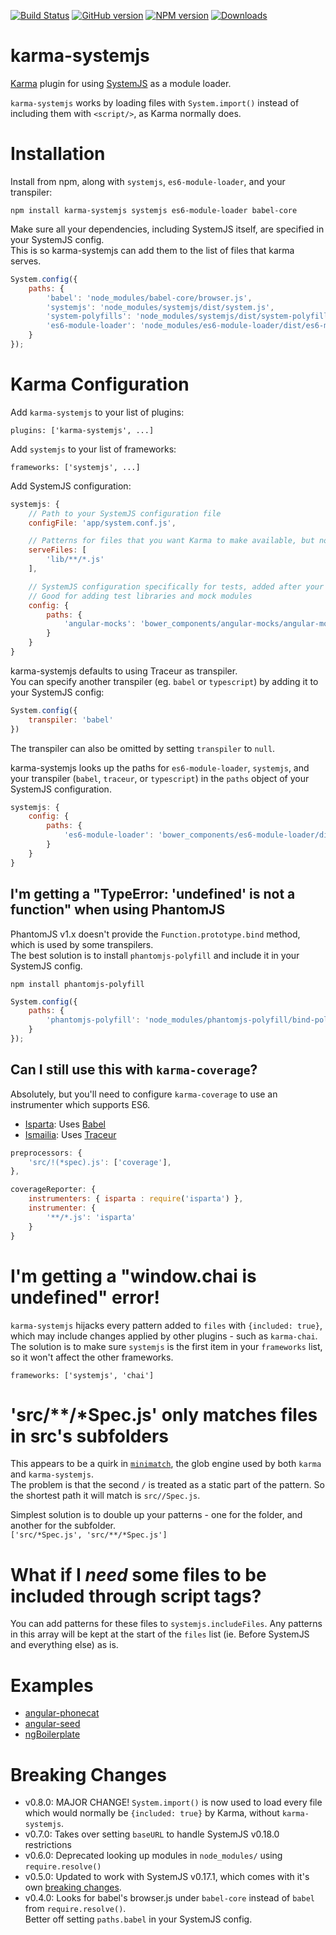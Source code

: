 [![Build Status](https://travis-ci.org/rolaveric/karma-systemjs.png?branch=master)](https://travis-ci.org/rolaveric/karma-systemjs)
[![GitHub version](http://img.shields.io/github/tag/rolaveric/karma-systemjs.svg)](https://github.com/rolaveric/karma-systemjs)
[![NPM version](http://img.shields.io/npm/v/karma-systemjs.svg)](https://npmjs.org/package/karma-systemjs)
[![Downloads](http://img.shields.io/npm/dm/karma-systemjs.svg)](https://npmjs.org/package/karma-systemjs)
# karma-systemjs
[Karma](http://karma-runner.github.io/) plugin for using [SystemJS](https://github.com/systemjs/systemjs) as a module loader.

`karma-systemjs` works by loading files with `System.import()` instead of including them with `<script/>`, as Karma normally does. 

# Installation

Install from npm, along with `systemjs`, `es6-module-loader`, and your transpiler:

`npm install karma-systemjs systemjs es6-module-loader babel-core`

Make sure all your dependencies, including SystemJS itself, are specified in your SystemJS config.  
This is so karma-systemjs can add them to the list of files that karma serves.

```js
System.config({
	paths: {
		'babel': 'node_modules/babel-core/browser.js',
		'systemjs': 'node_modules/systemjs/dist/system.js',
		'system-polyfills': 'node_modules/systemjs/dist/system-polyfills.js',
		'es6-module-loader': 'node_modules/es6-module-loader/dist/es6-module-loader.js'
	}
});
```

# Karma Configuration

Add `karma-systemjs` to your list of plugins:

`plugins: ['karma-systemjs', ...]`

Add `systemjs` to your list of frameworks:

`frameworks: ['systemjs', ...]`

Add SystemJS configuration:

```js
systemjs: {
	// Path to your SystemJS configuration file
	configFile: 'app/system.conf.js',

	// Patterns for files that you want Karma to make available, but not loaded until a module requests them. eg. Third-party libraries.
	serveFiles: [
		'lib/**/*.js'
	],

	// SystemJS configuration specifically for tests, added after your config file.
	// Good for adding test libraries and mock modules
	config: {
		paths: {
			'angular-mocks': 'bower_components/angular-mocks/angular-mocks.js'
		}
	}
}
```

karma-systemjs defaults to using Traceur as transpiler.  
You can specify another transpiler (eg. `babel` or `typescript`) by adding it to your SystemJS config:

```js
System.config({
	transpiler: 'babel'
})
```

The transpiler can also be omitted by setting `transpiler` to `null`.

karma-systemjs looks up the paths for `es6-module-loader`, `systemjs`, and your transpiler (`babel`, `traceur`, or `typescript`)
in the `paths` object of your SystemJS configuration.  

```js
systemjs: {
	config: {
		paths: {
			'es6-module-loader': 'bower_components/es6-module-loader/dist/es6-module-loader.js'
		}
	}
}
```

## I'm getting a "TypeError: 'undefined' is not a function" when using PhantomJS

PhantomJS v1.x doesn't provide the `Function.prototype.bind` method, which is used by some transpilers.  
The best solution is to install `phantomjs-polyfill` and include it in your SystemJS config.

`npm install phantomjs-polyfill`

```js
System.config({
	paths: {
		'phantomjs-polyfill': 'node_modules/phantomjs-polyfill/bind-polyfill.js'
	}
});
```

## Can I still use this with `karma-coverage`?

Absolutely, but you'll need to configure `karma-coverage` to use an instrumenter which supports ES6.

- [Isparta](https://github.com/douglasduteil/isparta): Uses [Babel](https://babeljs.io/)
- [Ismailia](https://github.com/Spote/ismailia): Uses [Traceur](https://github.com/google/traceur-compiler)

```js
preprocessors: {
	'src/!(*spec).js': ['coverage'],
},

coverageReporter: {
	instrumenters: { isparta : require('isparta') },
	instrumenter: {
		'**/*.js': 'isparta'
	}
}
```

# I'm getting a "window.chai is undefined" error!

`karma-systemjs` hijacks every pattern added to `files` with `{included: true}`, which may include changes applied by other plugins - such as `karma-chai`.  
The solution is to make sure `systemjs` is the first item in your `frameworks` list, so it won't affect the other frameworks.

`frameworks: ['systemjs', 'chai']`

# 'src/**/*Spec.js' only matches files in src's subfolders

This appears to be a quirk in [`minimatch`](https://www.npmjs.com/package/minimatch), the glob engine used by both `karma` and `karma-systemjs`.  
The problem is that the second `/` is treated as a static part of the pattern. So the shortest path it will match is `src//Spec.js`.

Simplest solution is to double up your patterns - one for the folder, and another for the subfolder.  
`['src/*Spec.js', 'src/**/*Spec.js']`

# What if I *need* some files to be included through script tags?

You can add patterns for these files to `systemjs.includeFiles`.
Any patterns in this array will be kept at the start of the `files` list (ie. Before SystemJS and everything else) as is.

# Examples

* [angular-phonecat](https://github.com/rolaveric/angular-phonecat/tree/es6)
* [angular-seed](https://github.com/rolaveric/angular-seed/tree/es6)
* [ngBoilerplate](https://github.com/rolaveric/ngbp/tree/es6)

# Breaking Changes

* v0.8.0: MAJOR CHANGE! `System.import()` is now used to load every file which would normally be `{included: true}` by Karma, without `karma-systemjs`.
* v0.7.0: Takes over setting `baseURL` to handle SystemJS v0.18.0 restrictions
* v0.6.0: Deprecated looking up modules in `node_modules/` using `require.resolve()`
* v0.5.0: Updated to work with SystemJS v0.17.1, which comes with it's own [breaking changes](https://github.com/systemjs/systemjs/releases/tag/0.17.0).
* v0.4.0: Looks for babel's browser.js under `babel-core` instead of `babel` from `require.resolve()`.  
Better off setting `paths.babel` in your SystemJS config.
